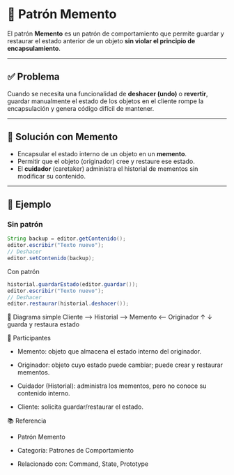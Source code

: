 # 🧾 Patrón Memento

El patrón **Memento** es un patrón de comportamiento que permite guardar y restaurar el estado anterior de un objeto **sin violar el principio de encapsulamiento**.

---

## ✅ Problema

Cuando se necesita una funcionalidad de **deshacer (undo)** o **revertir**, guardar manualmente el estado de los objetos en el cliente rompe la encapsulación y genera código difícil de mantener.

---

## 🧠 Solución con Memento

- Encapsular el estado interno de un objeto en un **memento**.
- Permitir que el objeto (originador) cree y restaure ese estado.
- El **cuidador** (caretaker) administra el historial de mementos sin modificar su contenido.

---

## 🧪 Ejemplo

### Sin patrón

```java
String backup = editor.getContenido();
editor.escribir("Texto nuevo");
// Deshacer
editor.setContenido(backup);
```

Con patrón

```java
historial.guardarEstado(editor.guardar());
editor.escribir("Texto nuevo");
// Deshacer
editor.restaurar(historial.deshacer());

```

📌 Diagrama simple
Cliente --> Historial --> Memento <-- Originador
                        ↑          ↓
                   guarda y restaura estado


🧩 Participantes
 - Memento: objeto que almacena el estado interno del originador.

 - Originador: objeto cuyo estado puede cambiar; puede crear y restaurar mementos.

 - Cuidador (Historial): administra los mementos, pero no conoce su contenido interno.

 - Cliente: solicita guardar/restaurar el estado.



📚 Referencia

 - Patrón Memento

 - Categoría: Patrones de Comportamiento

 - Relacionado con: Command, State, Prototype